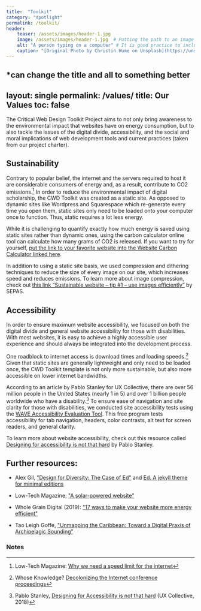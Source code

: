 ```yaml
---
title:  "Toolkit"
category: "spotlight"
permalink: /toolkit/
header:
    teaser: /assets/images/header-1.jpg
    image: /assets/images/header-1.jpg  # Putting the path to an image here will add a header image.
    alt: "A person typing on a computer" # It is good practice to include an image desription as alt text.
    caption: "[Original Photo by Christin Hume on Unsplash](https://unsplash.com/@christinhumephoto)" # Put a caption for your image here. It will display in the bottom right corner of the image.
---
```


*can change the title and all to something better
---
layout: single
permalink: /values/
title: Our Values
toc: false
---

The Critical Web Design Toolkit Project aims to not only bring awareness to the environmental impact that websites have on energy consumption, but to also tackle the issues of the digital divide, accessibility, and the social and moral implications of web development tools and current practices (taken from our project charter).  

## Sustainability 

Contrary to popular belief, the internet and the servers required to host it are considerable consumers of energy and, as a result, contribute to CO2 emissions.[^1] In order to reduce the environmental impact of digital scholarship, the CWD Toolkit was created as a static site. As opposed to dynamic sites like Wordpress and Squarespace which re-generate every time you open them, static sites only need to be loaded onto your computer once to function. Thus, static requires a lot less energy.  

While it is challenging to quantify exactly how much energy is saved using static sites rather than dynamic ones, using the carbon calculator online tool can calculate how many grams of CO2 is released. If you want to try for yourself, [put the link to your favorite website into the Website Carbon Calculator linked here](https://www.websitecarbon.com/). 

In addition to using a static site basis, we used compression and dithering techniques to reduce the size of every image on our site, which increases speed and reduces emissions. To learn more about image compression, check out [this link “Sustainable website – tip #1 – use images efficiently”](https://www.pixeledeggs.com/sustainable-websites-tip-1-use-images-efficiently/) by SEPAS.  

 

## Accessibility 

In order to ensure maximum website accessibility, we focused on both the digital divide and general website accessibility for those with disabilities. With most websites, it is easy to achieve a highly accessible user experience and should always be integrated into the development process.   

One roadblock to internet access is download times and loading speeds.[^2] Given that static sites are generally lightweight and only need to be loaded once, the CWD Toolkit template is not only more sustainable, but also more accessible on lower internet bandwidths. 

According to an article by Pablo Stanley for UX Collective, there are over 56 million people in the United States (nearly 1 in 5) and over 1 billion people worldwide who have a disability.[^3] To ensure ease of navigation and site clarity for those with disabilities, we conducted site accessibility tests using the [WAVE Accessibility Evaluation Tool](https://wave.webaim.org/). This free program tests accessibility for tab navigation, headers, color contrasts, alt text for screen readers, and general clarity.  

To learn more about website accessibility, check out this resource called [Designing for accessibility is not that hard](https://uxdesign.cc/designing-for-accessibility-is-not-that-hard-c04cc4779d94) by Pablo Stanley.  

## Further resources: 

- Alex Gil, ["Design for Diversity: The Case of Ed"](https://des4div.library.northeastern.edu/design-for-diversity-the-case-of-ed-alex-gil/#more-1888) and [Ed. A jekyll theme for minimal editions](https://elotroalex.github.io/ed/about/)  

- Low-Tech Magazine: ["A solar-powered website"](https://solar.lowtechmagazine.com/2018/09/how-to-build-a-lowtech-website/) 

- Whole Grain Digital (2019): ["17 ways to make your website more energy efficient"](https://www.wholegraindigital.com/blog/website-energy-efficiency/) 

- Tao Leigh Goffe, ["Unmapping the Caribbean: Toward a Digital Praxis of Archipelagic Sounding"](http://archipelagosjournal.org/issue05/goffe-unmapping.html) 

### Notes

[^1]: Low-Tech Magazine: [Why we need a speed limit for the internet](https://solar.lowtechmagazine.com/2015/10/can-the-internet-run-on-renewable-energy.html)
[^2]: Whose Knowledge? [Decolonizing the Internet conference proceedings](https://whoseknowledge.org/decolonizing-the-internet-conference/)
[^3]: Pablo Stanley, [Designing for Accessibility is not that hard](https://uxdesign.cc/designing-for-accessibility-is-not-that-hard-c04cc4779d94) (UX Collective, 2018)

